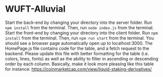 # WUFT-Alluvial
Start the back-end by changing your directory into the server folder. Run `npm install` from the terminal. Then, run `node index.js` from the terminal. Start the front-end by changing your directory into the client folder. Run `npm install` from the terminal. Then, run `npm run start` from the terminal. You should see a browser page automatically open up to localhost:3000. The HomePage.js file contains code for the table, and a fetch request to the backend. Please update this file with better formatting for the table (i.e. colors, lines, fonts) as well as the ability to filter in ascending or descending order by each column. Basically, make it look more pleasing like this table for instance: https://coinmarketcap.com/view/liquid-staking-derivatives/
